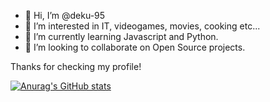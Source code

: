 - 👋 Hi, I’m @deku-95
- 👀 I’m interested in IT, videogames, movies, cooking etc...
- 🌱 I’m currently learning Javascript and Python.
- 💞️ I’m looking to collaborate on Open Source projects.

Thanks for checking my profile!

[![Anurag's GitHub stats](https://github-readme-stats.vercel.app/api?username=deku-95)](https://github.com/anuraghazra/github-readme-stats)

